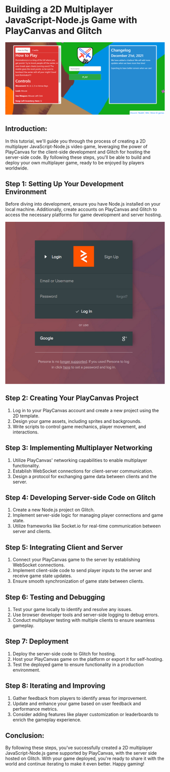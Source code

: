 # Building a 2D Multiplayer JavaScript-Node.js Game with PlayCanvas and Glitch

![](https://github.com/NeatPatel/multiplayer-game/blob/main/images/game_main_menu.png?raw=true)

## Introduction:
In this tutorial, we'll guide you through the process of creating a 2D multiplayer JavaScript-Node.js video game, leveraging the power of PlayCanvas for the client-side development and Glitch for hosting the server-side code. By following these steps, you'll be able to build and deploy your own multiplayer game, ready to be enjoyed by players worldwide.

## Step 1: Setting Up Your Development Environment
Before diving into development, ensure you have Node.js installed on your local machine. Additionally, create accounts on PlayCanvas and Glitch to access the necessary platforms for game development and server hosting.

![](https://github.com/NeatPatel/multiplayer-game/blob/main/images/playcanvas_login.png?raw=true)

## Step 2: Creating Your PlayCanvas Project
1. Log in to your PlayCanvas account and create a new project using the 2D template.
2. Design your game assets, including sprites and backgrounds.
3. Write scripts to control game mechanics, player movement, and interactions.

## Step 3: Implementing Multiplayer Networking
1. Utilize PlayCanvas' networking capabilities to enable multiplayer functionality.
2. Establish WebSocket connections for client-server communication.
3. Design a protocol for exchanging game data between clients and the server.

## Step 4: Developing Server-side Code on Glitch
1. Create a new Node.js project on Glitch.
2. Implement server-side logic for managing player connections and game state.
3. Utilize frameworks like Socket.io for real-time communication between server and clients.

## Step 5: Integrating Client and Server
1. Connect your PlayCanvas game to the server by establishing WebSocket connections.
2. Implement client-side code to send player inputs to the server and receive game state updates.
3. Ensure smooth synchronization of game state between clients.

## Step 6: Testing and Debugging
1. Test your game locally to identify and resolve any issues.
2. Use browser developer tools and server-side logging to debug errors.
3. Conduct multiplayer testing with multiple clients to ensure seamless gameplay.

## Step 7: Deployment
1. Deploy the server-side code to Glitch for hosting.
2. Host your PlayCanvas game on the platform or export it for self-hosting.
3. Test the deployed game to ensure functionality in a production environment.

## Step 8: Iterating and Improving
1. Gather feedback from players to identify areas for improvement.
2. Update and enhance your game based on user feedback and performance metrics.
3. Consider adding features like player customization or leaderboards to enrich the gameplay experience.

## Conclusion:
By following these steps, you've successfully created a 2D multiplayer JavaScript-Node.js game supported by PlayCanvas, with the server side hosted on Glitch. With your game deployed, you're ready to share it with the world and continue iterating to make it even better. Happy gaming!
